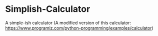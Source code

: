# Simplish-Calculator
A simple-ish calculator (A modified version of this calculator: https://www.programiz.com/python-programming/examples/calculator)

